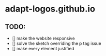 # adapt-logos.github.io

## TODO:
 + [] make the website responsive
 + [] solve the sketch overriding the p tag issue
 + [] make every element justified
